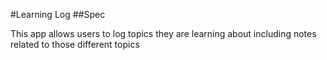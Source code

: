 #Learning Log
##Spec 

This app allows users to log topics they are learning about including notes related to those different topics

